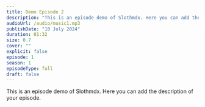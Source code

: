 ```yaml
---
title: Demo Episode 2
description: "This is an episode demo of Slothmdx. Here you can add the description of your episode."
audioUrl: /audio/music1.mp3
publishDate: "10 July 2024"
duration: 01:32
size: 0.7
cover: ""
explicit: false
episode: 1
season: 1
episodeType: full
draft: false
---
```

This is an episode demo of Slothmdx. Here you can add the description of your episode.